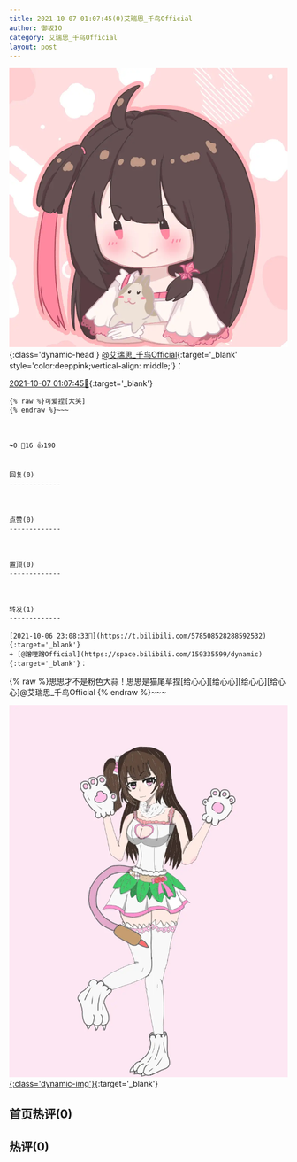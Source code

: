 ```yaml
---
title: 2021-10-07 01:07:45(0)艾瑞思_千鸟Official
author: 御坂IO
category: 艾瑞思_千鸟Official
layout: post
---
```


![img](/images/7e08840c56f251de28bdf766b647bd5fe9a5d50a.jpg){:class='dynamic-head'}
[@艾瑞思_千鸟Official](https://space.bilibili.com/1090010845/dynamic){:target='_blank' style='color:deeppink;vertical-align: middle;'}：

[2021-10-07 01:07:45🔗](https://t.bilibili.com/578539245900183449){:target='_blank'}

~~~
{% raw %}可爱捏[大笑]
{% endraw %}~~~



↪️0 💬16 👍190


回复(0)
-------------



点赞(0)
-------------



置顶(0)
-------------



转发(1)
-------------

[2021-10-06 23:08:33🔗](https://t.bilibili.com/578508528288592532){:target='_blank'}
+ [@蹭哩蹭Official](https://space.bilibili.com/159335599/dynamic){:target='_blank'}：
~~~
{% raw %}思思才不是粉色大蒜！思思是猫尾草捏[给心心][给心心][给心心][给心心]@艾瑞思_千鸟Official 
{% endraw %}~~~


[![img](/images/82a5c6a52d89cc9b564d1ac172da3d9770bd83b5.jpg){:class='dynamic-img'}](/images/82a5c6a52d89cc9b564d1ac172da3d9770bd83b5.jpg){:target='_blank'}




首页热评(0)
-------------



热评(0)
-------------



